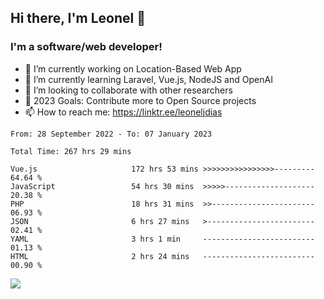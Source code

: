 ## Hi there, I'm Leonel 👋

### I'm a software/web developer!
- 🔭 I’m currently working on Location-Based Web App
- 🌱 I’m currently learning Laravel, Vue.js, NodeJS and OpenAI
- 👯 I’m looking to collaborate with other researchers
- 🥅 2023 Goals: Contribute more to Open Source projects
- 📫 How to reach me: https://linktr.ee/leoneljdias

<!--START_SECTION:waka-->

```text
From: 28 September 2022 - To: 07 January 2023

Total Time: 267 hrs 29 mins

Vue.js                     172 hrs 53 mins >>>>>>>>>>>>>>>>---------   64.64 %
JavaScript                 54 hrs 30 mins  >>>>>--------------------   20.38 %
PHP                        18 hrs 31 mins  >>-----------------------   06.93 %
JSON                       6 hrs 27 mins   >------------------------   02.41 %
YAML                       3 hrs 1 min     -------------------------   01.13 %
HTML                       2 hrs 24 mins   -------------------------   00.90 %
```

<!--END_SECTION:waka-->

![](https://komarev.com/ghpvc/?username=leoneljdias&color=blue&style=flat-square)
